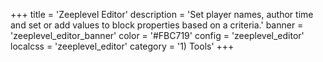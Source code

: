 +++
title = 'Zeeplevel Editor'
description = 'Set player names, author time and set or add values to block properties based on a criteria.'
banner = 'zeeplevel_editor_banner'
color = '#FBC719'
config = 'zeeplevel_editor' 
localcss = 'zeeplevel_editor'
category = '1) Tools'
+++